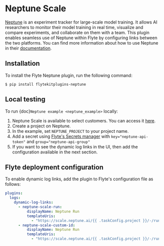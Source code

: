 # Neptune Scale

[Neptune](https://neptune.ai/) is an experiment tracker for large-scale model training. It allows AI researchers to monitor their model training in real time, visualize and compare experiments, and collaborate on them with a team. This plugin enables seamless use of Neptune within Flyte by configuring links between the two platforms. You can find more information about how to use Neptune in their [documentation](https://docs.neptune.ai/).

## Installation

To install the Flyte Neptune plugin, run the following command:

```shell
$ pip install flytekitplugins-neptune
```

## Local testing

To run {doc}`Neptune example <neptune_example>` locally:

1. Neptune Scale is available to select customers. You can access it [here](https://neptune.ai/free-trial).
2. Create a project on Neptune.
3. In the example, set `NEPTUNE_PROJECT` to your project name.
4. Add a secret using [Flyte's Secrets manager](https://www.union.ai/docs/flyte/deployment/flyte-configuration/secrets) with `key="neptune-api-token"` and `group="neptune-api-group"`
5. If you want to see the dynamic log links in the UI, then add the configuration available in the next section.

## Flyte deployment configuration

To enable dynamic log links, add the plugin to Flyte's configuration file as follows:

```yaml
plugins:
  logs:
    dynamic-log-links:
      - neptune-scale-run:
          displayName: Neptune Run
          templateUris:
            - "https://scale.neptune.ai/{{ .taskConfig.project }}/-/run/?customId={{ .podName }}"
      - neptune-scale-custom-id:
          displayName: Neptune Run
          templateUris:
            - "https://scale.neptune.ai/{{ .taskConfig.project }}/-/run/?customId={{ .taskConfig.id }}"
```
